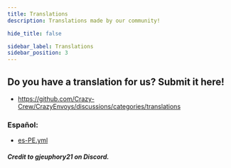 ```yaml
---
title: Translations
description: Translations made by our community!

hide_title: false

sidebar_label: Translations
sidebar_position: 3
---
```

## Do you have a translation for us? Submit it here!
* https://github.com/Crazy-Crew/CrazyEnvoys/discussions/categories/translations

### Español:
* [es-PE.yml](https://gist.github.com/ryderbelserion/1d60a318bf4ca733d71690a556facf66)
#### *Credit to gjeuphory21 on Discord.*